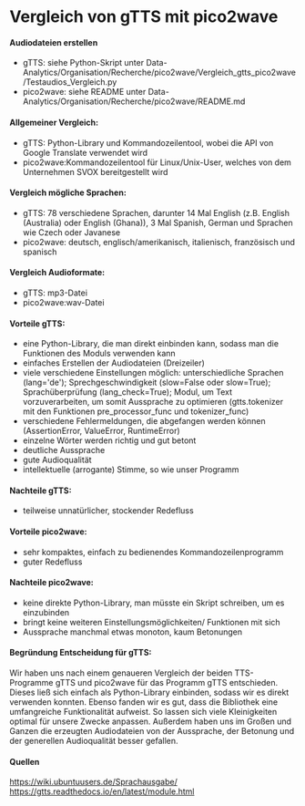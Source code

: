 # Vergleich von gTTS mit pico2wave

#### Audiodateien erstellen
- gTTS: siehe Python-Skript unter Data-Analytics/Organisation/Recherche/pico2wave/Vergleich_gtts_pico2wave/Testaudios_Vergleich.py  
- pico2wave: siehe README unter Data-Analytics/Organisation/Recherche/pico2wave/README.md

#### Allgemeiner Vergleich:
- gTTS: Python-Library und Kommandozeilentool, wobei die API von Google Translate verwendet wird
- pico2wave:Kommandozeilentool für Linux/Unix-User, welches von dem Unternehmen SVOX bereitgestellt wird

#### Vergleich mögliche Sprachen:
- gTTS: 78 verschiedene Sprachen, darunter 14 Mal English (z.B. English (Australia) oder English (Ghana)), 3 Mal Spanish, German und Sprachen wie Czech oder Javanese
- pico2wave: deutsch, englisch/amerikanisch, italienisch, französisch und spanisch

#### Vergleich Audioformate:
- gTTS: mp3-Datei
- pico2wave:wav-Datei

#### Vorteile gTTS:
- eine Python-Library, die man direkt einbinden kann, sodass man die Funktionen des Moduls verwenden kann
- einfaches Erstellen der Audiodateien (Dreizeiler)
- viele verschiedene Einstellungen möglich: unterschiedliche Sprachen (lang='de'); Sprechgeschwindigkeit (slow=False oder slow=True); Sprachüberprüfung (lang_check=True);
  Modul, um Text vorzuverarbeiten, um somit Aussprache zu optimieren (gtts.tokenizer mit den Funktionen pre_processor_func und tokenizer_func)
- verschiedene Fehlermeldungen, die abgefangen werden können (AssertionError, ValueError, RuntimeError)
- einzelne Wörter werden richtig und gut betont
- deutliche Aussprache
- gute Audioqualität 
- intellektuelle (arrogante) Stimme, so wie unser Programm

#### Nachteile gTTS:
- teilweise unnatürlicher, stockender Redefluss

#### Vorteile pico2wave:
- sehr kompaktes, einfach zu bedienendes Kommandozeilenprogramm
- guter Redefluss

#### Nachteile pico2wave:
- keine direkte Python-Library, man müsste ein Skript schreiben, um es einzubinden
- bringt keine weiteren Einstellungsmöglichkeiten/ Funktionen mit sich
- Aussprache manchmal etwas monoton, kaum Betonungen

#### Begründung Entscheidung für gTTS:  

Wir haben uns nach einem genaueren Vergleich der beiden TTS-Programme gTTS und pico2wave für das Programm gTTS entschieden. Dieses ließ sich einfach als Python-Library einbinden, sodass wir es direkt verwenden konnten. 
Ebenso fanden wir es gut, dass die Bibliothek eine umfangreiche Funktionalität aufweist. So lassen sich viele Kleinigkeiten optimal für unsere Zwecke anpassen.
Außerdem haben uns im Großen und Ganzen die erzeugten Audiodateien von der Aussprache, der Betonung und der generellen Audioqualität besser gefallen.

#### Quellen

https://wiki.ubuntuusers.de/Sprachausgabe/  
https://gtts.readthedocs.io/en/latest/module.html
